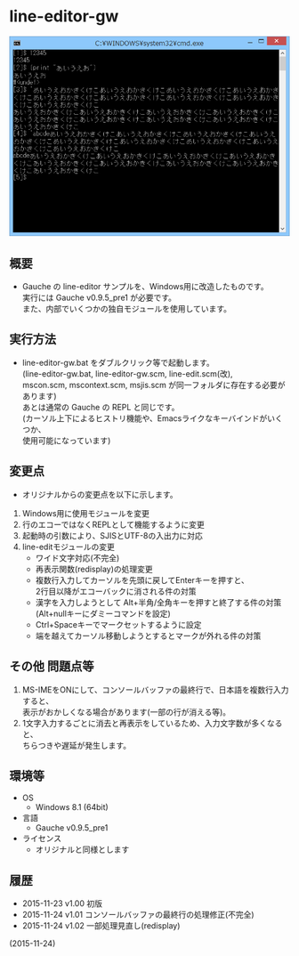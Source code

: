 # line-editor-gw

![image](image.png)

## 概要
- Gauche の line-editor サンプルを、Windows用に改造したものです。  
  実行には Gauche v0.9.5_pre1 が必要です。  
  また、内部でいくつかの独自モジュールを使用しています。


## 実行方法
- line-editor-gw.bat をダブルクリック等で起動します。  
  (line-editor-gw.bat, line-editor-gw.scm, line-edit.scm(改),  
   mscon.scm, mscontext.scm, msjis.scm が同一フォルダに存在する必要があります)  
  あとは通常の Gauche の REPL と同じです。  
  (カーソル上下によるヒストリ機能や、Emacsライクなキーバインドがいくつか、  
   使用可能になっています)  


## 変更点
- オリジナルからの変更点を以下に示します。

1. Windows用に使用モジュールを変更
2. 行のエコーではなくREPLとして機能するように変更
3. 起動時の引数により、SJISとUTF-8の入出力に対応
4. line-editモジュールの変更
   - ワイド文字対応(不完全)
   - 再表示関数(redisplay)の処理変更
   - 複数行入力してカーソルを先頭に戻してEnterキーを押すと、  
     2行目以降がエコーバックに消される件の対策
   - 漢字を入力しようとして Alt+半角/全角キーを押すと終了する件の対策  
     (Alt+nullキーにダミーコマンドを設定)
   - Ctrl+Spaceキーでマークセットするように設定
   - 端を越えてカーソル移動しようとするとマークが外れる件の対策


## その他 問題点等
1. MS-IMEをONにして、コンソールバッファの最終行で、日本語を複数行入力すると、  
   表示がおかしくなる場合があります(一部の行が消える等)。
2. 1文字入力するごとに消去と再表示をしているため、入力文字数が多くなると、  
   ちらつきや遅延が発生します。


## 環境等
- OS
  - Windows 8.1 (64bit)
- 言語
  - Gauche v0.9.5_pre1
- ライセンス
  - オリジナルと同様とします

## 履歴
- 2015-11-23 v1.00 初版
- 2015-11-24 v1.01 コンソールバッファの最終行の処理修正(不完全)
- 2015-11-24 v1.02 一部処理見直し(redisplay)


(2015-11-24)
